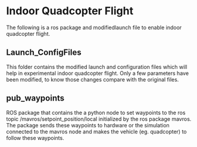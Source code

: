 # Indoor Quadcopter Flight
The following is a ros package and modifiedlaunch file to enable indoor quadcopter flight.

## Launch_ConfigFiles
This folder contains the modified launch and configuration files which will help in experimental indoor quadcopter flight. Only a few parameters have been modified, to know those changes compare with the original files.
## pub_waypoints
ROS package that contains the a python node to set waypoints to the ros topic /mavros/setpoint_position/local initialized by the ros package mavros. The package sends these waypoints to hardware or the simulation connected to the mavros node and makes the vehicle (eg. quadcopter) to follow these waypoints. 
